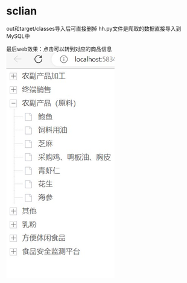 # sclian
out和target/classes导入后可直接删掉
hh.py文件是爬取的数据直接导入到MySQL中

最后web效果：点击可以转到对应的商品信息
![image](https://github.com/lk1162590784/sclian/blob/master/%E5%B1%8F%E5%B9%95%E6%88%AA%E5%9B%BE%202022-10-19%20222933.JPG)
